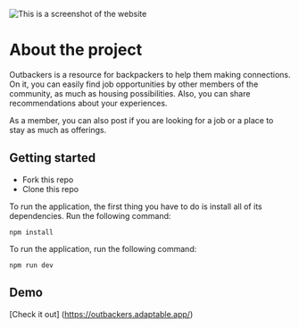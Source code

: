 ![This is a screenshot of the website](https://images.unsplash.com/39/vsSIIQbXTHCO1jBsKm4Q_IMG_1779_edt.jpg?ixlib=rb-4.0.3&ixid=MnwxMjA3fDB8MHxwaG90by1wYWdlfHx8fGVufDB8fHx8&auto=format&fit=crop&w=2942&q=80)


# About the project

Outbackers is a resource for backpackers to help them making connections. On it, you can easily find job opportunities by other members of the community, as much as housing possibilities. Also, you can share recommendations about your experiences. 

As a member, you can also post if you are looking for a job or a place to stay as much as offerings.

## Getting started

* Fork this repo
* Clone this repo

To run the application, the first thing you have to do is install all of its dependencies. Run the following command:

```
npm install
```

To run the application, run the following command:

```
npm run dev
```
## Demo
[Check it out] (https://outbackers.adaptable.app/)